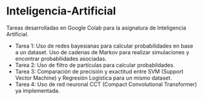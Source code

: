 # Inteligencia-Artificial
Tareas desarrolladas en Google Colab para la asignatura de Inteligencia Artificial.
* Tarea 1: Uso de redes bayesianas para calcular probabilidades en base a un dataset. Uso de cadenas de Markov para realizar simulaciones y encontrar probabilidades asociadas.
* Tarea 2: Uso de filtro de partículas para calcular probabildades.
* Tarea 3: Comparación de precisión y exactitud entre SVM (Support Vector Machine) y Regresión Logística para un mismo dataset.
* Tarea 4: Uso de red neuronal CCT (Compact Convolutional Transformer) ya implementada.
